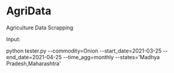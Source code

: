# AgriData
Agriculture Data Scrapping

Input:

python tester.py --commodity=Onion --start_date=2021-03-25 --end_date=2021-04-25 --time_agg=monthly  --states='Madhya Pradesh,Maharashtra'
